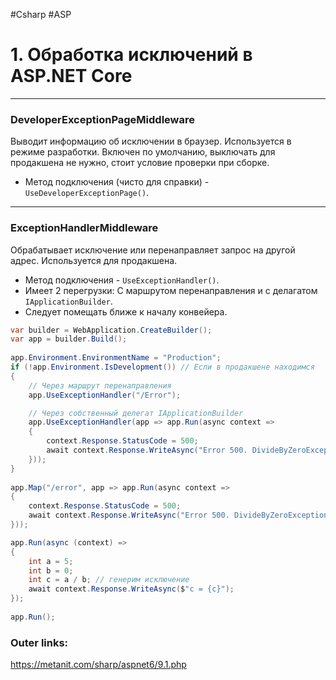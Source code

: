 #Csharp #ASP

# 1. Обработка исключений в ASP.NET Core

---
### DeveloperExceptionPageMiddleware
Выводит информацию об исключении в браузер.
Используется в режиме разработки.
Включен по умолчанию, выключать для продакшена не нужно, стоит условие проверки при сборке.

- Метод подключения (чисто для справки) - `UseDeveloperExceptionPage()`.

---

### ExceptionHandlerMiddleware
Обрабатывает исключение или перенаправляет запрос на другой адрес.
Используется для продакшена.

- Метод подключения - `UseExceptionHandler()`.
- Имеет 2 перегрузки: С маршрутом перенаправления и с делагатом `IApplicationBuilder`.
- Следует помещать ближе к началу конвейера.

```csharp
var builder = WebApplication.CreateBuilder();
var app = builder.Build();
 
app.Environment.EnvironmentName = "Production";
if (!app.Environment.IsDevelopment()) // Если в продакшене находимся
{
	// Через маршрут перенаправления
    app.UseExceptionHandler("/Error");

	// Через собственный делегат IApplicationBuilder
	app.UseExceptionHandler(app => app.Run(async context =>
    {
        context.Response.StatusCode = 500;
        await context.Response.WriteAsync("Error 500. DivideByZeroException occurred!");
    }));
}
 
app.Map("/error", app => app.Run(async context =>
{
    context.Response.StatusCode = 500;
    await context.Response.WriteAsync("Error 500. DivideByZeroException occurred!");
}));

app.Run(async (context) =>
{
    int a = 5;
    int b = 0;
    int c = a / b; // генерим исключение
    await context.Response.WriteAsync($"c = {c}");
});
 
app.Run();
```

### Outer links:
https://metanit.com/sharp/aspnet6/9.1.php